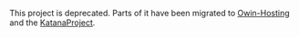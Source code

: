 This project is deprecated. Parts of it have been migrated to [Owin-Hosting](https://github.com/owin/owin-hosting) and the [KatanaProject](https://katanaproject.codeplex.com/).
